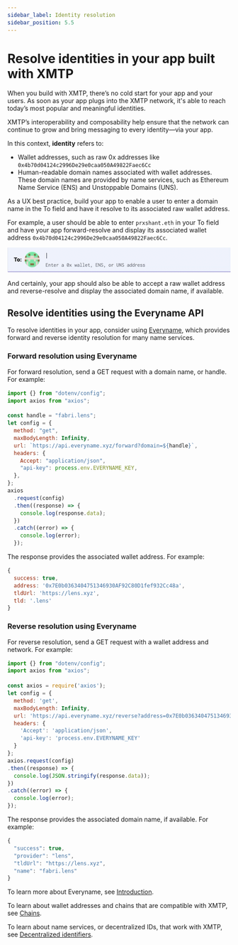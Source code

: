 ```yaml
---
sidebar_label: Identity resolution
sidebar_position: 5.5
---
```


# Resolve identities in your app built with XMTP

When you build with XMTP, there’s no cold start for your app and your users. As soon as your app plugs into the XMTP network, it's able to reach today’s most popular and meaningful identities. 

XMTP’s interoperability and composability help ensure that the network can continue to grow and bring messaging to every identity—via your app.

In this context, **identity** refers to:

- Wallet addresses, such as raw 0x addresses like `0x4b70d04124c2996De29e0caa050A49822Faec6Cc`
- Human-readable domain names associated with wallet addresses. These domain names are provided by name services, such as Ethereum Name Service (ENS) and Unstoppable Domains (UNS).

As a UX best practice, build your app to enable a user to enter a domain name in the To field and have it resolve to its associated raw wallet address.

For example, a user should be able to enter `prxshant.eth` in your To field and have your app forward-resolve and display its associated wallet address `0x4b70d04124c2996De29e0caa050A49822Faec6Cc`.

![Entering prxshant.eth in a to field and having it resolve to 0x4b70d04124c2996De29e0caa050A49822Faec6Cc](img/id-resolution.gif)

And certainly, your app should also be able to accept a raw wallet address and reverse-resolve and display the associated domain name, if available.

## Resolve identities using the Everyname API

To resolve identities in your app, consider using [Everyname](https://www.everyname.xyz/), which provides forward and reverse identity resolution for many name services.

### Forward resolution using Everyname

For forward resolution, send a GET request with a domain name, or handle. For example:

```jsx
import {} from "dotenv/config";
import axios from "axios";

const handle = "fabri.lens";
let config = {
  method: "get",
  maxBodyLength: Infinity,
  url: `https://api.everyname.xyz/forward?domain=${handle}`,
  headers: {
    Accept: "application/json",
    "api-key": process.env.EVERYNAME_KEY,
  },
};
axios
  .request(config)
  .then((response) => {
    console.log(response.data);
  })
  .catch((error) => {
    console.log(error);
  });
```

The response provides the associated wallet address. For example:

```jsx
{
  success: true,
  address: '0x7E0b0363404751346930AF92C80D1fef932Cc48a',
  tldUrl: 'https://lens.xyz',
  tld: '.lens'
}
```

### Reverse resolution using Everyname

For reverse resolution, send a GET request with a wallet address and network. For example:

```jsx
import {} from "dotenv/config";
import axios from "axios";

const axios = require('axios');
let config = {
  method: 'get',
  maxBodyLength: Infinity,
  url: 'https://api.everyname.xyz/reverse?address=0x7E0b0363404751346930AF92C80D1fef932Cc48a&network=lens',
  headers: { 
    'Accept': 'application/json', 
    'api-key': 'process.env.EVERYNAME_KEY'
  }
};
axios.request(config)
.then((response) => {
  console.log(JSON.stringify(response.data));
})
.catch((error) => {
  console.log(error);
});
```

The response provides the associated domain name, if available. For example:

```jsx
{
  "success": true,
  "provider": "lens",
  "tldUrl": "https://lens.xyz",
  "name": "fabri.lens"
}
```

To learn more about Everyname, see [Introduction](https://docs.everyname.xyz/api/introduction).

To learn about wallet addresses and chains that are compatible with XMTP, see [Chains](/docs/concepts/works-with-xmtp#chains).

To learn about name services, or decentralized IDs, that work with XMTP, see [Decentralized identifiers](/docs/concepts/works-with-xmtp#decentralized-identifiers).

